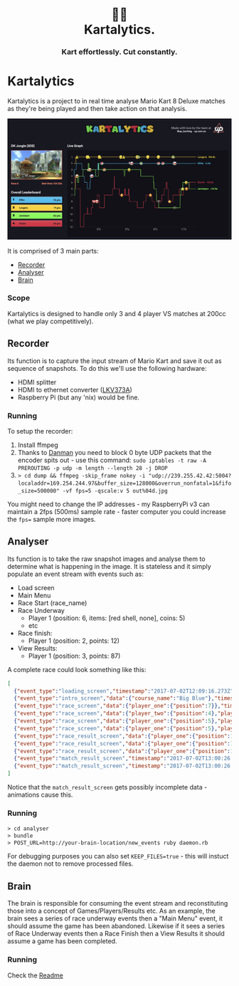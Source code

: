 <div align="center">
  <h1>😬🏁<br>Kartalytics.</h1>
  <h3>Kart effortlessly. Cut constantly.</h3>
</div>

# Kartalytics

Kartalytics is a project to in real time analyse Mario Kart 8 Deluxe matches as they're being played and then take action on that analysis.

![kartalytics](https://raw.githubusercontent.com/Ferocia/kartalytics/master/screenshots/kartistics.png)

It is comprised of 3 main parts:

- [Recorder](#recorder)
- [Analyser](#analyser)
- [Brain](#brain)

### Scope

Kartalytics is designed to handle only 3 and 4 player VS matches at 200cc (what we play competitively).

## Recorder

Its function is to capture the input stream of Mario Kart and save it out as sequence of snapshots. To do this we'll use the following hardware:
  - HDMI splitter
  - HDMI to ethernet converter ([LKV373A](http://www.ebay.com.au/itm/LKV373A-V3-0-HDMI-Extender-100-120M-HDMI-Extender-Over-Cat5-Cat6-TCP-IP-based-/162287794299))
  - Raspberry Pi (but any 'nix) would be fine.

### Running

To setup the recorder:

  1. Install ffmpeg
  2. Thanks to [Danman](https://blog.danman.eu/new-version-of-lenkeng-hdmi-over-ip-extender-lkv373a/) you need to block 0 byte UDP packets that the encoder spits out - use this command: `sudo iptables -t raw -A PREROUTING -p udp -m length --length 28 -j DROP`
  3. `> cd dump && ffmpeg -skip_frame nokey -i "udp://239.255.42.42:5004?localaddr=169.254.244.97&buffer_size=128000&overrun_nonfatal=1&fifo_size=500000" -vf fps=5 -qscale:v 5 out%04d.jpg`

You might need to change the IP addresses - my RaspberryPi v3 can maintain a 2fps (500ms) sample rate - faster computer you could increase the `fps=` sample more images.

## Analyser

Its function is to take the raw snapshot images and analyse them to determine what is happening in the image.  It is stateless and it simply populate an event stream with events such as:
  - Load screen
  - Main Menu
  - Race Start (race_name)
  - Race Underway
    - Player 1 (position: 6, items: [red shell, none], coins: 5)
    - etc
  - Race finish:
    - Player 1 (position: 2, points: 12)
  - View Results:
    - Player 1 (position: 3, points: 87)

A complete race could look something like this:

```json
[
  {"event_type":"loading_screen","timestamp":"2017-07-02T12:09:16.273Z"},
  {"event_type":"intro_screen","data":{"course_name":"Big Blue"},"timestamp":"2017-07-02T12:09:25.783Z"},
  {"event_type":"race_screen","data":{"player_one":{"position":7}},"timestamp":"2017-07-02T12:09:38.273Z"},
  {"event_type":"race_screen","data":{"player_two":{"position":4},"player_three":{"position":3},"player_four":{"position":2}},"timestamp":"2017-07-02T12:09:39.273Z"},
  {"event_type":"race_screen","data":{"player_one":{"position":5},"player_two":{"position":4}},"timestamp":"2017-07-02T12:09:41.773Z"},
  {"event_type":"race_screen","data":{"player_one":{"position":5},"player_two":{"position":4},"player_three":{"position":3},"player_four":{"position":7}},"timestamp":"2017-07-02T12:09:42.273Z"},
  {"event_type":"race_result_screen","data":{"player_one":{"position":1}},"timestamp":"2017-07-02T12:12:01.293Z"},
  {"event_type":"race_result_screen","data":{"player_one":{"position":1},"player_two":{"position":5},"player_three":{"position":8},"player_four":{"position":9}},"timestamp":"2017-07-02T12:12:01.813Z"},
  {"event_type":"race_result_screen","data":{"player_one":{"position":1},"player_two":{"position":5},"player_four":{"position":9}},"timestamp":"2017-07-02T12:12:03.793Z"},
  {"event_type":"match_result_screen","timestamp":"2017-07-02T13:00:26.038Z","data":{"player_two":{"position":5},"player_three":{"position":8},"player_four":{"position":9}}},
  {"event_type":"match_result_screen","timestamp":"2017-07-02T13:00:26.038Z","data":{"player_one":{"position":1},"player_two":{"position":5},"player_three":{"position":8},"player_four":{"position":9}}}
]
```

Notice that the `match_result_screen` gets possibly incomplete data - animations cause this.

### Running

```
> cd analyser
> bundle
> POST_URL=http://your-brain-location/new_events ruby daemon.rb
```

For debugging purposes you can also set `KEEP_FILES=true` - this will instuct the daemon not to remove processed files.

## Brain

The brain is responsible for consuming the event stream and reconstituting those into a concept of Games/Players/Results etc.  As an example, the brain sees a series of race underway events then a "Main Menu" event, it should assume the game has been abandoned.  Likewise if it sees a series of Race Underway events then a Race Finish then a View Results it should assume a game has been completed.

### Running

Check the [Readme](./brain/README.md)
